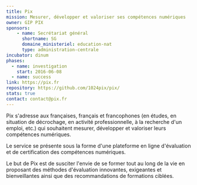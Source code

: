 ```yaml
---
title: Pix
mission: Mesurer, développer et valoriser ses compétences numériques
owner: GIP PIX
sponsors: 
    - name: Secrétariat général
      shortname: SG
      domaine_ministeriel: education-nat
      type: administration-centrale
incubator: dinum
phases:
  - name: investigation
    start: 2016-06-08
  - name: success
link: https://pix.fr
repository: https://github.com/1024pix/pix/
stats: true
contact: contact@pix.fr
---
```


Pix s'adresse aux françaises, français et francophones (en études, en situation de décrochage, en activité professionnelle, à la recherche d'un emploi, etc.) qui souhaitent mesurer, développer et valoriser leurs compétences numériques.

Le service se présente sous la forme d'une plateforme en ligne d'évaluation et de certification des compétences numériques.

Le but de Pix est de susciter l'envie de se former tout au long de la vie en proposant des méthodes d'évaluation innovantes, exigeantes et bienveillantes ainsi que des recommandations de formations ciblées.
